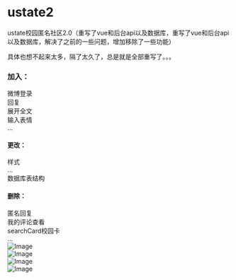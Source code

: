 # ustate2
ustate校园匿名社区2.0（重写了vue和后台api以及数据库，重写了vue和后台api以及数据库，解决了之前的一些问题，增加移除了一些功能）

具体也想不起来太多，隔了太久了，总是就是全部重写了。。。

### 加入：
  微博登录  
  回复  
  展开全文  
  输入表情  
  ...
#### 更改：
  样式  
  ...  
  数据库表结构  
#### 删除：
  匿名回复  
  我的评论查看  
  searchCard校园卡  
  ...  
![Image](https://github.com/shuangbofu/ustate2/blob/master/preview/index2.png)  
![Image](https://github.com/shuangbofu/ustate2/blob/master/preview/detail2.png)  
![Image](https://github.com/shuangbofu/ustate2/blob/master/preview/publish2.png)  
![Image](https://github.com/shuangbofu/ustate2/blob/master/preview/profile2.png)  
